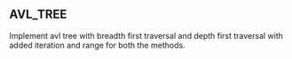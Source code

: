 ## AVL_TREE ##


Implement avl tree with breadth first traversal and depth first traversal with added iteration and range for both the methods.
